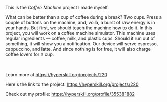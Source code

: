This is the *Coffee Machine* project I made myself.


<p>What can be better than a cup of coffee during a break? Two cups. Press a couple of buttons on the machine, and, voil&agrave;, a burst of raw energy is in your hands. But first, we should teach the machine how to do it. In this project, you will work on a coffee machine simulator. This machine uses regular ingredients &mdash; coffee, milk, and plastic cups. Should it run out of something, it will show you a notification. Our device will serve espresso, cappuccino, and latte. And since nothing is for free, it will also charge coffee lovers for a cup.</p><br/><br/>Learn more at <a href="https://hyperskill.org/projects/220?utm_source=ide&utm_medium=ide&utm_campaign=ide&utm_content=project-card">https://hyperskill.org/projects/220</a>

Here's the link to the project: https://hyperskill.org/projects/220

Check out my profile: https://hyperskill.org/profile/355381882